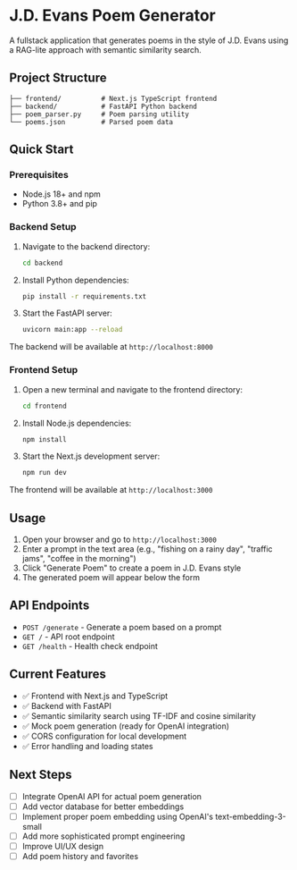 # J.D. Evans Poem Generator

A fullstack application that generates poems in the style of J.D. Evans using a RAG-lite approach with semantic similarity search.

## Project Structure

```
├── frontend/          # Next.js TypeScript frontend
├── backend/           # FastAPI Python backend
├── poem_parser.py     # Poem parsing utility
└── poems.json         # Parsed poem data
```

## Quick Start

### Prerequisites

- Node.js 18+ and npm
- Python 3.8+ and pip

### Backend Setup

1. Navigate to the backend directory:
   ```bash
   cd backend
   ```

2. Install Python dependencies:
   ```bash
   pip install -r requirements.txt
   ```

3. Start the FastAPI server:
   ```bash
   uvicorn main:app --reload
   ```

The backend will be available at `http://localhost:8000`

### Frontend Setup

1. Open a new terminal and navigate to the frontend directory:
   ```bash
   cd frontend
   ```

2. Install Node.js dependencies:
   ```bash
   npm install
   ```

3. Start the Next.js development server:
   ```bash
   npm run dev
   ```

The frontend will be available at `http://localhost:3000`

## Usage

1. Open your browser and go to `http://localhost:3000`
2. Enter a prompt in the text area (e.g., "fishing on a rainy day", "traffic jams", "coffee in the morning")
3. Click "Generate Poem" to create a poem in J.D. Evans style
4. The generated poem will appear below the form

## API Endpoints

- `POST /generate` - Generate a poem based on a prompt
- `GET /` - API root endpoint
- `GET /health` - Health check endpoint

## Current Features

- ✅ Frontend with Next.js and TypeScript
- ✅ Backend with FastAPI
- ✅ Semantic similarity search using TF-IDF and cosine similarity
- ✅ Mock poem generation (ready for OpenAI integration)
- ✅ CORS configuration for local development
- ✅ Error handling and loading states

## Next Steps

- [ ] Integrate OpenAI API for actual poem generation
- [ ] Add vector database for better embeddings
- [ ] Implement proper poem embedding using OpenAI's text-embedding-3-small
- [ ] Add more sophisticated prompt engineering
- [ ] Improve UI/UX design
- [ ] Add poem history and favorites 